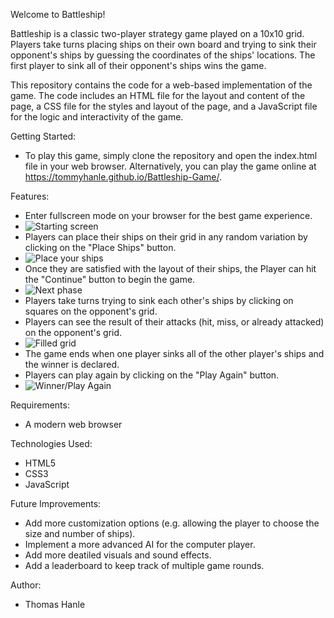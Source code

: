 Welcome to Battleship!

Battleship is a classic two-player strategy game played on a 10x10 grid. Players take turns placing ships on their own board and trying to sink their opponent's ships by guessing the coordinates of the ships' locations. The first player to sink all of their opponent's ships wins the game.

This repository contains the code for a web-based implementation of the game. The code includes an HTML file for the layout and content of the page, a CSS file for the styles and layout of the page, and a JavaScript file for the logic and interactivity of the game.

Getting Started:
- To play this game, simply clone the repository and open the index.html file in your web browser. Alternatively, you can play the game online at https://tommyhanle.github.io/Battleship-Game/.

Features:
- Enter fullscreen mode on your browser for the best game experience.
- ![Starting screen](https://i.imgur.com/sUFavAO.png)
- Players can place their ships on their grid in any random variation by clicking on the "Place Ships" button.
- ![Place your ships](https://i.imgur.com/Mq0cj4t.png)
- Once they are satisfied with the layout of their ships, the Player can hit the "Continue" button to begin the game.
- ![Next phase](https://i.imgur.com/dRM2adE.png)
- Players take turns trying to sink each other's ships by clicking on squares on the opponent's grid.
- Players can see the result of their attacks (hit, miss, or already attacked) on the opponent's grid.
- ![Filled grid](https://i.imgur.com/DStU9Q6.png)
- The game ends when one player sinks all of the other player's ships and the winner is declared.
- Players can play again by clicking on the "Play Again" button.
- ![Winner/Play Again](https://i.imgur.com/NUHGfSN.png)


Requirements:
- A modern web browser


Technologies Used:
- HTML5
- CSS3
- JavaScript


Future Improvements:
- Add more customization options (e.g. allowing the player to choose the size and number of ships).
- Implement a more advanced AI for the computer player.
- Add more deatiled visuals and sound effects.
- Add a leaderboard to keep track of multiple game rounds.


Author:
- Thomas Hanle
